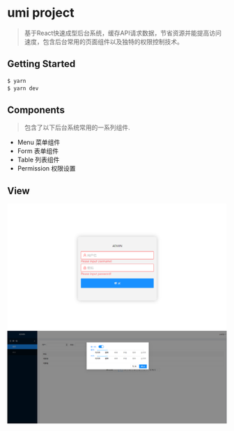 # umi project
> 基于React快速成型后台系统，缓存API请求数据，节省资源并能提高访问速度，包含后台常用的页面组件以及独特的权限控制技术。

## Getting Started

```bash
$ yarn
$ yarn dev
```

## Components

> 包含了以下后台系统常用的一系列组件.

- Menu 菜单组件
- Form 表单组件
- Table 列表组件
- Permission 权限设置

## View
![text](./public/login.png)
![text](./public/home.png)